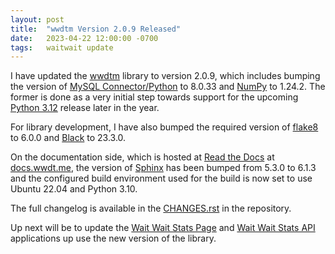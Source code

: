 ```yaml
---
layout: post
title:  "wwdtm Version 2.0.9 Released"
date:   2023-04-22 12:00:00 -0700
tags:   waitwait update
---
```


I have updated the [wwdtm](https://pypi.org/projects/wwdtm/) library to version 2.0.9, which includes bumping the version of [MySQL Connector/Python](https://dev.mysql.com/doc/connector-python/en/) to 8.0.33 and [NumPy](https://numpy.org) to 1.24.2. The former is done as a very initial step towards support for the upcoming [Python 3.12](https://docs.python.org/3.12/whatsnew/3.12.html) release later in the year.

For library development, I have also bumped the required version of [flake8](https://flake8.pycqa.org/) to 6.0.0 and [Black](https://black.readthedocs.io/en/stable/) to 23.3.0.

On the documentation side, which is hosted at [Read the Docs](https://readthedocs.org) at [docs.wwdt.me](https://docs.wwdt.me), the version of [Sphinx](https://www.sphinx-doc.org/en/master/) has been bumped from 5.3.0 to 6.1.3 and the configured build environment used for the build is now set to use Ubuntu 22.04 and Python 3.10.

The full changelog is available in the [CHANGES.rst](https://github.com/questionlp/wwdtm/blob/main/CHANGES.rst) in the repository.

Up next will be to update the [Wait Wait Stats Page](https://stats.wwdt.me/) and [Wait Wait Stats API](https://api.wwdt.me/) applications up use the new version of the library.
